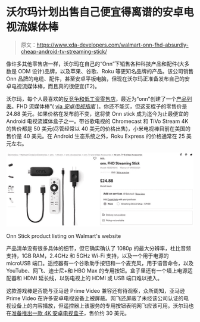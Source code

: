 # 沃尔玛计划出售自己便宜得离谱的安卓电视流媒体棒

> 原文：<https://www.xda-developers.com/walmart-onn-fhd-absurdly-cheap-android-tv-streaming-stick/>

像许多其他零售店一样，沃尔玛在自己的“Onn”下销售各种科技产品和配件(大多数是 ODM 设计)品牌，以及苹果、谷歌、Roku 等更知名品牌的产品。该公司销售 Onn 品牌的电缆、配件，甚至安卓平板电脑，但现在沃尔玛正准备发布自己的安卓电视流媒体棒，而且真的很便宜(T2)。

沃尔玛，每个人最喜欢的[反竞争和低工资零售店](https://en.wikipedia.org/wiki/Criticism_of_Walmart)，最近为“onn”创建了一个[产品列表](https://www.walmart.com/ip/onn-FHD-Streaming-Stick/148740640)。FHD 流媒体棒”( [via *安卓电视指南*](https://twitter.com/AndroidTV_Rumor/status/1399274149835689991?s=19) )。你还不能买，但这支棍子的零售价是 24.88 美元。如果价格在发布前不变，这将使 Onn stick 成为迄今为止最便宜的 Android 电视流媒体盒子之一。带谷歌电视的 Chromecast 和 TiVo Stream 4K 的售价都是 50 美元(尽管经常以 40 美元的价格出售)，小米电视棒目前在美国的售价是 40 美元。在 Android 生态系统之外，Roku Express 的价格通常在 25 美元左右。

 <picture>![Product listing for Onn stick, showing a price of $24.88](img/0b21780d4f04eaee2bfdb953513176eb.png)</picture> 

Onn Stick product listing on Walmart's website

产品清单没有很多具体的细节，但它确实确认了 1080p 的最大分辨率，杜比音频支持，1GB RAM，2.4GHz 和 5GHz Wi-Fi 支持，以及一个用于电源的 microUSB 端口。遥控器有一个谷歌助手按钮和一个麦克风，用于语音命令，以及 YouTube、网飞、迪士尼+和 HBO Max 的专用按钮。盒子里还有一个墙上电源适配器和 HDMI 延长线，以防电视上的 HDMI 或 USB 端口难以接入。

这款游戏棒是否能与亚马逊 Prime Video 兼容还有待观察，众所周知，亚马逊 Prime Video 在许多安卓电视设备上被屏蔽。网飞还屏蔽了未经该公司认证的电视设备上的内容播放，但遥控器上该服务的专用按钮表明网飞应该可用。沃尔玛也在[准备推出一款 4K 安卓电视盒子](https://www.xda-developers.com/walmart-onn-android-tv-box/)，售价约 30 美元。